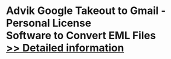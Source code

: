 # Advik Google Takeout to Gmail - Personal License<br />Software to Convert EML Files<br />[>> Detailed information](https://secure.shareit.com/shareit/product.html?productid=300806634&affiliateid=200057808)